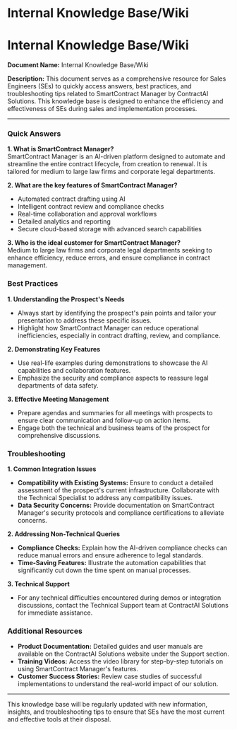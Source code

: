 # Internal Knowledge Base/Wiki

# Internal Knowledge Base/Wiki

**Document Name:** Internal Knowledge Base/Wiki

**Description:** This document serves as a comprehensive resource for Sales Engineers (SEs) to quickly access answers, best practices, and troubleshooting tips related to SmartContract Manager by ContractAI Solutions. This knowledge base is designed to enhance the efficiency and effectiveness of SEs during sales and implementation processes.

---

### Quick Answers

**1. What is SmartContract Manager?**  
SmartContract Manager is an AI-driven platform designed to automate and streamline the entire contract lifecycle, from creation to renewal. It is tailored for medium to large law firms and corporate legal departments.

**2. What are the key features of SmartContract Manager?**  
- Automated contract drafting using AI
- Intelligent contract review and compliance checks
- Real-time collaboration and approval workflows
- Detailed analytics and reporting
- Secure cloud-based storage with advanced search capabilities

**3. Who is the ideal customer for SmartContract Manager?**  
Medium to large law firms and corporate legal departments seeking to enhance efficiency, reduce errors, and ensure compliance in contract management.

### Best Practices

**1. Understanding the Prospect's Needs**  
- Always start by identifying the prospect's pain points and tailor your presentation to address these specific issues.
- Highlight how SmartContract Manager can reduce operational inefficiencies, especially in contract drafting, review, and compliance.

**2. Demonstrating Key Features**  
- Use real-life examples during demonstrations to showcase the AI capabilities and collaboration features.
- Emphasize the security and compliance aspects to reassure legal departments of data safety.

**3. Effective Meeting Management**  
- Prepare agendas and summaries for all meetings with prospects to ensure clear communication and follow-up on action items.
- Engage both the technical and business teams of the prospect for comprehensive discussions.

### Troubleshooting

**1. Common Integration Issues**  
- **Compatibility with Existing Systems:** Ensure to conduct a detailed assessment of the prospect's current infrastructure. Collaborate with the Technical Specialist to address any compatibility issues.
- **Data Security Concerns:** Provide documentation on SmartContract Manager's security protocols and compliance certifications to alleviate concerns.

**2. Addressing Non-Technical Queries**  
- **Compliance Checks:** Explain how the AI-driven compliance checks can reduce manual errors and ensure adherence to legal standards.
- **Time-Saving Features:** Illustrate the automation capabilities that significantly cut down the time spent on manual processes.

**3. Technical Support**  
- For any technical difficulties encountered during demos or integration discussions, contact the Technical Support team at ContractAI Solutions for immediate assistance.

### Additional Resources

- **Product Documentation:** Detailed guides and user manuals are available on the ContractAI Solutions website under the Support section.
- **Training Videos:** Access the video library for step-by-step tutorials on using SmartContract Manager's features.
- **Customer Success Stories:** Review case studies of successful implementations to understand the real-world impact of our solution.

---

This knowledge base will be regularly updated with new information, insights, and troubleshooting tips to ensure that SEs have the most current and effective tools at their disposal.